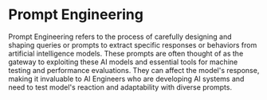 # Prompt Engineering

Prompt Engineering refers to the process of carefully designing and shaping queries or prompts to extract specific responses or behaviors from artificial intelligence models. These prompts are often thought of as the gateway to exploiting these AI models and essential tools for machine testing and performance evaluations. They can affect the model's response, making it invaluable to AI Engineers who are developing AI systems and need to test model's reaction and adaptability with diverse prompts.